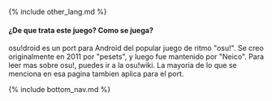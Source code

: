 {% include other_lang.md %}

#### ¿De que trata este juego? Como se juega?

osu!droid es un port para Android del popular juego de ritmo "osu!". Se creo originalmente en 2011 por "pesets", y luego fue mantenido por "Neico". Para leer mas sobre osu!, puedes ir a la osu!wiki. La mayoria de lo que se menciona en esa pagina tambien aplica para el port.

<!-- Don't touch this part thank you -->
{% include bottom_nav.md %}